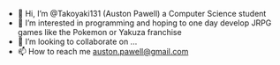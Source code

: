 - 👋 Hi, I’m @Takoyaki131 (Auston Pawell) a Computer Science student
- 👀 I’m interested in programming and hoping to one day develop JRPG games like the Pokemon or Yakuza franchise
- 💞️ I’m looking to collaborate on ...
- 📫 How to reach me auston.pawell@gmail.com

<!---
Takoyaki131/Takoyaki131 is a ✨ special ✨ repository because its `README.md` (this file) appears on your GitHub profile.
You can click the Preview link to take a look at your changes.
--->
